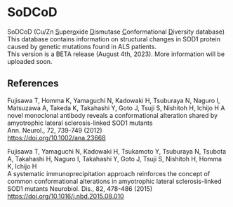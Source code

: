 # SoDCoD
SoDCoD (Cu/Zn <ins>S</ins>uper<ins>o</ins>xide <ins>D</ins>ismutase <ins>C</ins>onformational <ins>D</ins>iversity database)  
This database contains information on structural changes in SOD1 protein caused by genetic mutations found in ALS patients.  
This version is a BETA release (August 4th, 2023). More information will be uploaded soon.  




## References 
Fujisawa T, Homma K, Yamaguchi N, Kadowaki H, Tsuburaya N, Naguro I, Matsuzawa A, Takeda K, Takahashi Y, Goto J, Tsuji S, Nishitoh H, Ichijo H
A novel monoclonal antibody reveals a conformational alteration shared by amyotrophic lateral sclerosis-linked SOD1 mutants  
Ann. Neurol., 72, 739-749 (2012)  
https://doi.org/10.1002/ana.23668

Fujisawa T, Yamaguchi N, Kadowaki H, Tsukamoto Y, Tsuburaya N, Tsubota A, Takahashi H, Naguro I, Takahashi Y, Goto J, Tsuji S, Nishitoh H, Homma K, Ichijo H  
A systematic immunoprecipitation approach reinforces the concept of common conformational alterations in amyotrophic lateral sclerosis-linked SOD1 mutants
Neurobiol. Dis., 82, 478-486 (2015)  
https://doi.org/10.1016/j.nbd.2015.08.010


